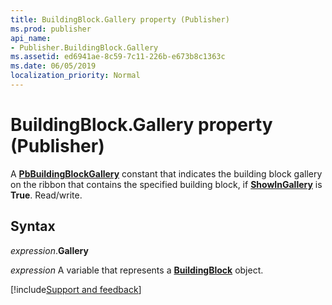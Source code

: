 ```yaml
---
title: BuildingBlock.Gallery property (Publisher)
ms.prod: publisher
api_name:
- Publisher.BuildingBlock.Gallery
ms.assetid: ed6941ae-8c59-7c11-226b-e673b8c1363c
ms.date: 06/05/2019
localization_priority: Normal
---
```



# BuildingBlock.Gallery property (Publisher)

A **[PbBuildingBlockGallery](Publisher.pbbuildingblockgallery.md)** constant that indicates the building block gallery on the ribbon that contains the specified building block, if **[ShowInGallery](Publisher.BuildingBlock.ShowInGallery.md)** is **True**. Read/write.


## Syntax

_expression_.**Gallery**

_expression_ A variable that represents a **[BuildingBlock](Publisher.BuildingBlock.md)** object.


[!include[Support and feedback](~/includes/feedback-boilerplate.md)]